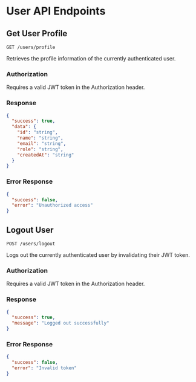 # User API Endpoints

## Get User Profile
`GET /users/profile`

Retrieves the profile information of the currently authenticated user.

### Authorization
Requires a valid JWT token in the Authorization header.

### Response
```json
{
  "success": true,
  "data": {
    "id": "string",
    "name": "string",
    "email": "string",
    "role": "string",
    "createdAt": "string"
  }
}
```

### Error Response
```json
{
  "success": false,
  "error": "Unauthorized access"
}
```

## Logout User
`POST /users/logout`

Logs out the currently authenticated user by invalidating their JWT token.

### Authorization
Requires a valid JWT token in the Authorization header.

### Response
```json
{
  "success": true,
  "message": "Logged out successfully"
}
```

### Error Response
```json
{
  "success": false,
  "error": "Invalid token"
}
```
